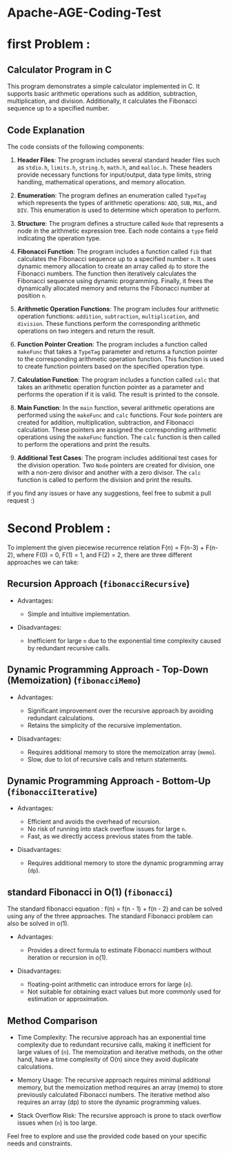 # Apache-AGE-Coding-Test 

# first Problem :

## Calculator Program in C

This program demonstrates a simple calculator implemented in C. It supports basic arithmetic operations such as addition, subtraction, multiplication, and division. Additionally, it calculates the Fibonacci sequence up to a specified number.

## Code Explanation

The code consists of the following components:

1. **Header Files**: The program includes several standard header files such as `stdio.h`, `limits.h`, `string.h`, `math.h`, and `malloc.h`. These headers provide necessary functions for input/output, data type limits, string handling, mathematical operations, and memory allocation.

2. **Enumeration**: The program defines an enumeration called `TypeTag` which represents the types of arithmetic operations: `ADD`, `SUB`, `MUL`, and `DIV`. This enumeration is used to determine which operation to perform.

3. **Structure**: The program defines a structure called `Node` that represents a node in the arithmetic expression tree. Each node contains a `type` field indicating the operation type.

4. **Fibonacci Function**: The program includes a function called `fib` that calculates the Fibonacci sequence up to a specified number `n`. It uses dynamic memory allocation to create an array called `dp` to store the Fibonacci numbers. The function then iteratively calculates the Fibonacci sequence using dynamic programming. Finally, it frees the dynamically allocated memory and returns the Fibonacci number at position `n`.

5. **Arithmetic Operation Functions**: The program includes four arithmetic operation functions: `addition`, `subtraction`, `multiplication`, and `division`. These functions perform the corresponding arithmetic operations on two integers and return the result.

6. **Function Pointer Creation**: The program includes a function called `makeFunc` that takes a `TypeTag` parameter and returns a function pointer to the corresponding arithmetic operation function. This function is used to create function pointers based on the specified operation type.

7. **Calculation Function**: The program includes a function called `calc` that takes an arithmetic operation function pointer as a parameter and performs the operation if it is valid. The result is printed to the console.

8. **Main Function**: In the `main` function, several arithmetic operations are performed using the `makeFunc` and `calc` functions. Four `Node` pointers are created for addition, multiplication, subtraction, and Fibonacci calculation. These pointers are assigned the corresponding arithmetic operations using the `makeFunc` function. The `calc` function is then called to perform the operations and print the results.

9. **Additional Test Cases**: The program includes additional test cases for the division operation. Two `Node` pointers are created for division, one with a non-zero divisor and another with a zero divisor. The `calc` function is called to perform the division and print the results.

if you find any issues or have any suggestions, feel free to submit a pull request :)


# Second Problem :

To implement the given piecewise recurrence relation F(n) = F(n-3) + F(n-2), where F(0) = 0, F(1) = 1, and F(2) = 2, there are three different approaches we can take:

## Recursion Approach (`fibonacciRecursive`)

- Advantages:
  - Simple and intuitive implementation.

- Disadvantages:
  - Inefficient for large `n` due to the exponential time complexity caused by redundant recursive calls.

## Dynamic Programming Approach - Top-Down (Memoization) (`fibonacciMemo`)

- Advantages:
  - Significant improvement over the recursive approach by avoiding redundant calculations.
  - Retains the simplicity of the recursive implementation.

- Disadvantages:
  - Requires additional memory to store the memoization array (`memo`).
  - Slow, due to lot of recursive calls and return statements.
 
 ## Dynamic Programming Approach - Bottom-Up (`fibonacciIterative`)

- Advantages:
  - Efficient and avoids the overhead of recursion.
  - No risk of running into stack overflow issues for large `n`.
  - Fast, as we directly access previous states from the table. 

- Disadvantages:
  - Requires additional memory to store the dynamic programming array (`dp`).

## standard Fibonacci in O(1) (`fibonacci`)

The standard fibonacci equation : f(n) = f(n - 1) + f(n - 2) and can be solved using any of the three approaches.
The standard Fibonacci problem can also be solved in o(1).
 
- Advantages:
  - Provides a direct formula to estimate Fibonacci numbers without iteration or recursion in o(1).

- Disadvantages:
  - floating-point arithmetic can introduce errors for large (`n`).
  - Not suitable for obtaining exact values but more commonly used for estimation or approximation.

## Method Comparison

- Time Complexity: The recursive approach has an exponential time complexity due to redundant recursive calls, making it inefficient for large values of (`n`). The memoization and iterative methods, on the other hand, have a time complexity of O(n) since they avoid duplicate calculations.

- Memory Usage: The recursive approach requires minimal additional memory, but the memoization method requires an array (memo) to store previously calculated Fibonacci numbers. The iterative method also requires an array (dp) to store the dynamic programming values. 

- Stack Overflow Risk: The recursive approach is prone to stack overflow issues when (`n`) is too large.

Feel free to explore and use the provided code based on your specific needs and constraints.

